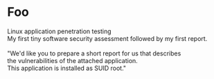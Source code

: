 # Foo
Linux application penetration testing\
My first tiny software security assessment followed by my first report.  
\
"We'd like you to prepare a short report for us that describes\
the vulnerabilities of the attached application.\
This application is installed as SUID root."
